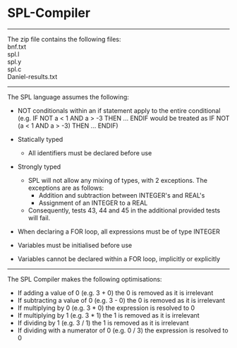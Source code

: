 # SPL-Compiler
---------------------------------------------------------------------------------------------------------------------------------

The zip file contains the following files:  
	bnf.txt  
	spl.l  
	spl.y  
	spl.c  
	Daniel-results.txt  

---------------------------------------------------------------------------------------------------------------------------------

The SPL language assumes the following:
- NOT conditionals within an if statement apply to the entire conditional 
	(e.g. IF NOT a < 1 AND a > -3 THEN ... ENDIF would be treated as IF NOT (a < 1 AND a > -3) THEN ... ENDIF)

- Statically typed
	- All identifiers must be declared before use

- Strongly typed
	- SPL will not allow any mixing of types, with 2 exceptions. The exceptions are as follows:
		- Addition and subtraction between INTEGER's and REAL's
		- Assignment of an INTEGER to a REAL
	- Consequently, tests 43, 44 and 45 in the additional provided tests will fail.

- When declaring a FOR loop, all expressions must be of type INTEGER

- Variables must be initialised before use

- Variables cannot be declared within a FOR loop, implicitly or explicitly

---------------------------------------------------------------------------------------------------------------------------------

The SPL Compiler makes the following optimisations:
- If adding a value of 0 (e.g. 3 + 0) the 0 is removed as it is irrelevant
- If subtracting a value of 0 (e.g. 3 - 0) the 0 is removed as it is irrelevant
- If multiplying by 0 (e.g. 3 * 0) the expression is resolved to 0
- If multiplying by 1 (e.g. 3 * 1) the 1 is removed as it is irrelevant
- If dividing by 1 (e.g. 3 / 1) the 1 is removed as it is irrelevant
- If dividing with a numerator of 0 (e.g. 0 / 3) the expression is resolved to 0

